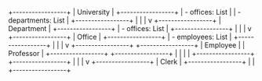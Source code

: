 +-----------------+
|    University   |
+-----------------+
| - offices: List<Office>      |
| - departments: List<Department> |
+-----------------+
          |
          |
          |
          v
+-----------------+
|   Department    |
+-----------------+
| - offices: List<Office>   |
+-----------------+
          |
          |
          |
          v
+-----------------+
|      Office     |
+-----------------+
| - employees: List<Employee> |
+-----------------+
          |
          |
          |
          v
+-----------------+     +-----------------+
|   Employee      |     |    Professor    |
+-----------------+     +-----------------+
|                 |     |                 |
+-----------------+     +-----------------+
          |
          |
          |
          v
+-----------------+
|      Clerk      |
+-----------------+
|                 |
+-----------------+
